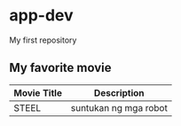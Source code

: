# app-dev
My first repository
## My favorite movie 
| Movie Title | Description |
| ----------- | ----------- |
| STEEL | suntukan ng mga robot |
